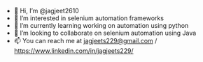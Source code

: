 - 👋 Hi, I’m @jagjeet2610
- 👀 I’m interested in selenium automation frameworks
- 🌱 I’m currently learning working on automation using python
- 💞️ I’m looking to collaborate on selenium automation using Java
- 📫 You can reach me at jagjeets229@gmail.com / https://www.linkedin.com/in/jagjeets229/

<!---
jagjeet2610/jagjeet2610 is a ✨ special ✨ repository because its `README.md` (this file) appears on your GitHub profile.
You can click the Preview link to take a look at your changes.
--->
